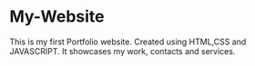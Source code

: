 # My-Website
This is my first Portfolio website. Created using HTML,CSS and JAVASCRIPT. It showcases my work, contacts and services.
